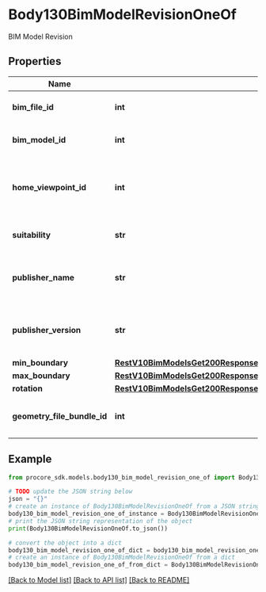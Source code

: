# Body130BimModelRevisionOneOf

BIM Model Revision

## Properties

Name | Type | Description | Notes
------------ | ------------- | ------------- | -------------
**bim_file_id** | **int** | ID of the published model file | 
**bim_model_id** | **int** | ID of the published model | 
**home_viewpoint_id** | **int** | ID of the BimViewpoint resource to be set as home viewpoint | [optional] 
**suitability** | **str** | Suitability of published model | 
**publisher_name** | **str** | Name of application publishing the model revision | [optional] 
**publisher_version** | **str** | Version of application publishing the model revision | [optional] 
**min_boundary** | [**RestV10BimModelsGet200ResponseInnerOneOf1CurrentRevisionMinBoundary**](RestV10BimModelsGet200ResponseInnerOneOf1CurrentRevisionMinBoundary.md) |  | 
**max_boundary** | [**RestV10BimModelsGet200ResponseInnerOneOf1CurrentRevisionMinBoundary**](RestV10BimModelsGet200ResponseInnerOneOf1CurrentRevisionMinBoundary.md) |  | 
**rotation** | [**RestV10BimModelsGet200ResponseInnerOneOf1CurrentRevisionMinBoundary**](RestV10BimModelsGet200ResponseInnerOneOf1CurrentRevisionMinBoundary.md) |  | [optional] 
**geometry_file_bundle_id** | **int** | ID of the associated geometry file bundle | [optional] 

## Example

```python
from procore_sdk.models.body130_bim_model_revision_one_of import Body130BimModelRevisionOneOf

# TODO update the JSON string below
json = "{}"
# create an instance of Body130BimModelRevisionOneOf from a JSON string
body130_bim_model_revision_one_of_instance = Body130BimModelRevisionOneOf.from_json(json)
# print the JSON string representation of the object
print(Body130BimModelRevisionOneOf.to_json())

# convert the object into a dict
body130_bim_model_revision_one_of_dict = body130_bim_model_revision_one_of_instance.to_dict()
# create an instance of Body130BimModelRevisionOneOf from a dict
body130_bim_model_revision_one_of_from_dict = Body130BimModelRevisionOneOf.from_dict(body130_bim_model_revision_one_of_dict)
```
[[Back to Model list]](../README.md#documentation-for-models) [[Back to API list]](../README.md#documentation-for-api-endpoints) [[Back to README]](../README.md)


